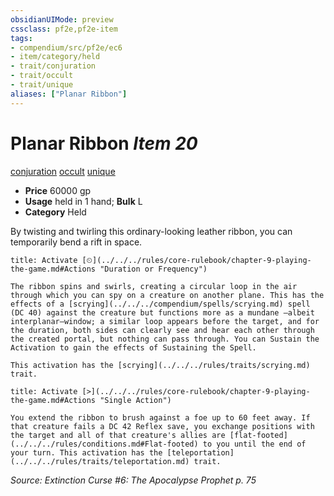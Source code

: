 ```yaml
---
obsidianUIMode: preview
cssclass: pf2e,pf2e-item
tags:
- compendium/src/pf2e/ec6
- item/category/held
- trait/conjuration
- trait/occult
- trait/unique
aliases: ["Planar Ribbon"]
---
```

# Planar Ribbon *Item 20*  
[conjuration](../../../Rules/traits/conjuration.md)  [occult](../../../Rules/traits/occult.md)  [unique](../../../Rules/traits/unique.md)  

- **Price** 60000 gp
- **Usage** held in 1 hand; **Bulk** L
- **Category** Held

By twisting and twirling this ordinary-looking leather ribbon, you can temporarily bend a rift in space.

```ad-embed-ability
title: Activate [⏲](../../../rules/core-rulebook/chapter-9-playing-the-game.md#Actions "Duration or Frequency")

The ribbon spins and swirls, creating a circular loop in the air through which you can spy on a creature on another plane. This has the effects of a [scrying](../../../compendium/spells/scrying.md) spell (DC 40) against the creature but functions more as a mundane —albeit interplanar—window; a similar loop appears before the target, and for the duration, both sides can clearly see and hear each other through the created portal, but nothing can pass through. You can Sustain the Activation to gain the effects of Sustaining the Spell.

This activation has the [scrying](../../../rules/traits/scrying.md) trait.
```

```ad-embed-ability
title: Activate [>](../../../rules/core-rulebook/chapter-9-playing-the-game.md#Actions "Single Action")

You extend the ribbon to brush against a foe up to 60 feet away. If that creature fails a DC 42 Reflex save, you exchange positions with the target and all of that creature's allies are [flat-footed](../../../rules/conditions.md#Flat-footed) to you until the end of your turn. This activation has the [teleportation](../../../rules/traits/teleportation.md) trait.
```

*Source: Extinction Curse #6: The Apocalypse Prophet p. 75*
